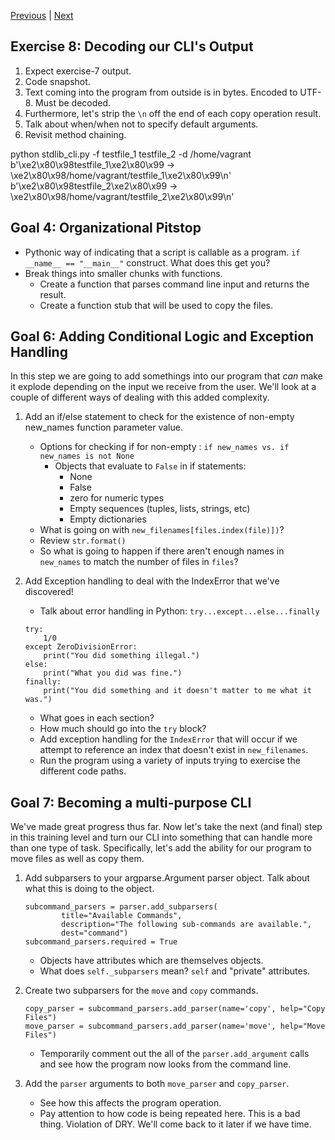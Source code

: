 [Previous](exercise-7.md) |  [Next](exercise-9.md)
## Exercise 8: Decoding our CLI's Output
1. Expect exercise-7 output.
1. Code snapshot.
1. Text coming into the program from outside is in bytes.  Encoded to UTF-8.
Must be decoded.
1. Furthermore, let's strip the `\n` off the end of each copy operation
result.
1. Talk about when/when not to specify default arguments.
1. Revisit method chaining.

python stdlib_cli.py -f testfile_1 testfile_2 -d /home/vagrant
b'\xe2\x80\x98testfile_1\xe2\x80\x99 -> \xe2\x80\x98/home/vagrant/testfile_1\xe2\x80\x99\n'
b'\xe2\x80\x98testfile_2\xe2\x80\x99 -> \xe2\x80\x98/home/vagrant/testfile_2\xe2\x80\x99\n'


## Goal 4: Organizational Pitstop
* Pythonic way of indicating that a script is callable as a program. 
`if __name__ == "__main__"` construct.  What does this get you?
* Break things into smaller chunks with functions.
    * Create a function that parses command line input and returns the result.
    * Create a function stub that will be used to copy the files.
        
## Goal 6: Adding Conditional Logic and Exception Handling
In this step we are going to add somethings into our program that *can* make
it explode depending on the input we receive from the user.  We'll look at
a couple of different ways of dealing with this added complexity.

1. Add an if/else statement to check for the existence of non-empty new_names 
function parameter value.
    * Options for checking if for non-empty : `if new_names vs. if new_names is not None`
        * Objects that evaluate to `False` in if statements:
            * None
            * False
            * zero for numeric types
            * Empty sequences (tuples, lists, strings, etc)
            * Empty dictionaries
    * What is going on with `new_filenames[files.index(file)])`?
    * Review `str.format()`
    * So what is going to happen if there aren't enough names in `new_names`
    to match the number of files in `files`?
    
2. Add Exception handling to deal with the IndexError that we've discovered!
    * Talk about error handling in Python: `try...except...else...finally`
    ```
    try:
        1/0
    except ZeroDivisionError:
        print("You did something illegal.")
    else:
        print("What you did was fine.")
    finally:
        print("You did something and it doesn't matter to me what it was.")
    ```
    * What goes in each section?
    * How much should go into the `try` block?
    * Add exception handling for the `IndexError` that will occur if we attempt
    to reference an index that doesn't exist in `new_filenames`.
    * Run the program using a variety of inputs trying to exercise the 
    different code paths.


## Goal 7: Becoming a multi-purpose CLI
We've made great progress thus far.  Now let's take the next (and final) step
in this training level and turn our CLI into something that can handle more
than one type of task.  Specifically, let's add the ability for our 
program to move files as well as copy them.

1. Add subparsers to your argparse.Argument parser object.  Talk about what
this is doing to the object.  
    ```
    subcommand_parsers = parser.add_subparsers(
            title="Available Commands",
            description="The following sub-commands are available.",
            dest="command")
    subcommand_parsers.required = True
    ```
    
    * Objects have attributes which are themselves objects.
    * What does `self._subparsers` mean?  `self` and "private" attributes.
    
2. Create two subparsers for the `move` and `copy` commands.
    ```
    copy_parser = subcommand_parsers.add_parser(name='copy', help="Copy Files")
    move_parser = subcommand_parsers.add_parser(name='move', help="Move Files")
    ```
    
    * Temporarily comment out the all of the `parser.add_argument` calls
    and see how the program now looks from the command line.
    
3. Add the `parser` arguments to both `move_parser` and `copy_parser`.
    * See how this affects the program operation.
    * Pay attention to how code is being repeated here.  This is a bad
    thing.  Violation of DRY.  We'll come back to it later if we have time.

     